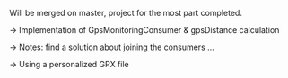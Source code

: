 Will be merged on master, project for the most part completed.

-> Implementation of GpsMonitoringConsumer & gpsDistance calculation

-> Notes: find a solution about joining the consumers ...

-> Using a personalized GPX file
